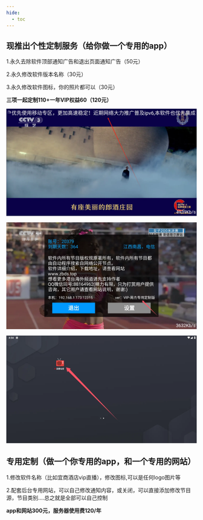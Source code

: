 ```yaml
---
hide:
  - toc
---
```


## 现推出个性定制服务（给你做一个专用的app）



1.永久去除软件顶部通知广告和退出页面通知广告（50元）

2.永久修改软件版本名称（30元）

3.永久修改软件图标，你的照片都可以（30元）

**三项一起定制110+一年VIP权益60（120元）**

![image-20241011085336923](assets/image-20241011085336923.webp)



![image-20241011085206359](assets/670876b802b16.webp)



![image-20241011085459241](assets/image-20241011085459241.webp)





## 专用定制（做一个你专用的app，和一个专用的网站）

1.修改软件名称（比如宜商酒店vip直播），修改图标,可以是任何logo图片等

2.配套后台专用网站，可以自己修改通知内容，或关闭，可以直接添加修改节目源，节目类别....总之就是全部可以自己控制

**app和网站300元，服务器使用费120/年**


